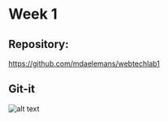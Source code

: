 # Week 1

## Repository:
https://github.com/mdaelemans/webtechlab1

## Git-it
![alt text](https://preview.ibb.co/j2Goo7/Screenshot_1.jpg)
